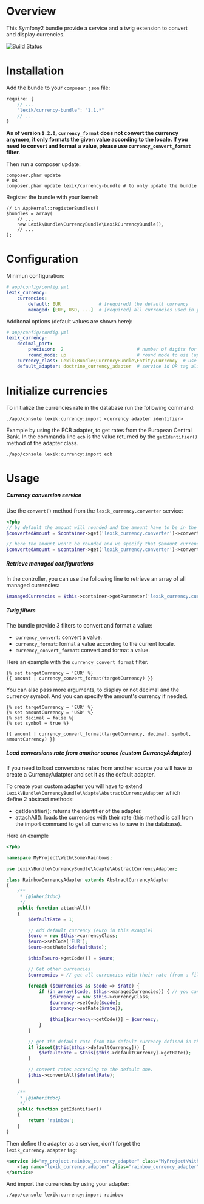 Overview
========

This Symfony2 bundle provide a service and a twig extension to convert and display currencies.

[![Build Status](https://secure.travis-ci.org/lexik/LexikCurrencyBundle.png?branch=master)](http://travis-ci.org/lexik/LexikCurrencyBundle)

Installation
============

Add the bunde to your `composer.json` file:

```javascript
require: {
    // ...
    "lexik/currency-bundle": "1.1.*"
    // ...
}
```

**As of version `1.2.0`, `currency_format` does not convert the currency anymore, it only formats the given value according to the locale. If you need to convert and format a value, please use `currency_convert_format` filter.**

Then run a composer update:

```shell
composer.phar update
# OR
composer.phar update lexik/currency-bundle # to only update the bundle
```

Register the bundle with your kernel:

```
// in AppKernel::registerBundles()
$bundles = array(
    // ...
    new Lexik\Bundle\CurrencyBundle\LexikCurrencyBundle(),
    // ...
);
```

Configuration
=============

Minimun configuration:

```yaml
# app/config/config.yml
lexik_currency:
    currencies:
        default: EUR              # [required] the default currency
        managed: [EUR, USD, ...]  # [required] all currencies used in your app
```

Additonal options (default values are shown here):
       
```yaml
# app/config/config.yml
lexik_currency:
    decimal_part:
        precision:  2                           # number of digits for the decimal part
        round_mode: up                          # round mode to use (up|down|even|odd)
	currency_class: Lexik\Bundle\CurrencyBundle\Entity\Currency  # Use your custom Currency Entity
    default_adapter: doctrine_currency_adapter  # service id OR tag alias, this is adapter used by the conversion service
```

Initialize currencies
=====================

To initialize the currencies rate in the database run the following command:

```
./app/console lexik:currency:import <currency adapter identifier>
```

Example by using the ECB adapter, to get rates from the European Central Bank.
In the commanda line `ecb` is the value returned by the `getIdentifier()` method of the adapter class.

```
./app/console lexik:currency:import ecb
```

Usage
=====

##### Currency conversion service

Use the `convert()` method from the `lexik_currency.converter` service:

```php
<?php
// by default the amount will rounded and the amount have to be in the default currency
$convertedAmount = $container->get('lexik_currency.converter')->convert($amount, $targetCurrency);

// here the amount won't be rounded and we specify that $amount currency is 'USD'
$convertedAmount = $container->get('lexik_currency.converter')->convert($amount, $targetCurrency, false, 'USD');
```

##### Retrieve managed configurations

In the controller, you can use the following line to retrieve an array of all managed currencies:

```php
$managedCurrencies = $this->container->getParameter('lexik_currency.currencies.managed');
```

##### Twig filters

The bundle provide 3 filters to convert and format a value:
* `currency_convert`: convert a value.
* `currency_format`: format a value according to the current locale.
* `currency_convert_format`: convert and format a value.

Here an example with the `currency_convert_format` filter.

```
{% set targetCurrency = 'EUR' %}
{{ amount | currency_convert_format(targetCurrency) }}
```

You can also pass more arguments, to display or not decimal and the currency symbol. And you can specify the amount's currency if needed.

```
{% set targetCurrency = 'EUR' %}
{% set amountCurrency = 'USD' %}
{% set decimal = false %}
{% set symbol = true %}

{{ amount | currency_convert_format(targetCurrency, decimal, symbol, amountCurrency) }}
```

##### Load conversions rate from another source (custom CurrencyAdatpter)

If you need to load conversions rates from another source you will have to create a CurrencyAdatpter and set it as the default adapter.

To create your custom adapter you will have to extend `Lexik\Bundle\CurrencyBundle\Adapte\AbstractCurrencyAdapter` which define 2 abstract methods:
* getIdentifier(): returns the identifier of the adapter. 
* attachAll(): loads the currencies with their rate (this method is call from the import command to get all currencies to save in the database).

Here an example

```php
<?php

namespace MyProject\With\Some\Rainbows;

use Lexik\Bundle\CurrencyBundle\Adapte\AbstractCurrencyAdapter;

class RainbowCurrencyAdapter extends AbstractCurrencyAdapter
{
	/**
     * {@inheritdoc}
     */
    public function attachAll()
    {
    	$defaultRate = 1;

        // Add default currency (euro in this example)
        $euro = new $this->currencyClass;
        $euro->setCode('EUR');
        $euro->setRate($defaultRate);

        $this[$euro->getCode()] = $euro;

        // Get other currencies
        $currencies = // get all currencies with their rate (from a file, an url, etc)

        foreach ($currencies as $code => $rate) {
            if (in_array($code, $this->managedCurrencies)) { // you can check if the currency is in the managed currencies
                $currency = new $this->currencyClass;
                $currency->setCode($code);
                $currency->setRate($rate]);

                $this[$currency->getCode()] = $currency;
            }
        }

        // get the default rate from the default currency defined in the configuration
        if (isset($this[$this->defaultCurrency])) {
            $defaultRate = $this[$this->defaultCurrency]->getRate();
        }

        // convert rates according to the default one.
        $this->convertAll($defaultRate);
    }
    
    /**
     * {@inheritdoc}
     */
    public function getIdentifier()
    {
        return 'rainbow';
    }
}
```

Then define the adapter as a service, don't forget the `lexik_currency.adapter` tag:

```xml
<service id="my_project.rainbow_currency_adapter" class="MyProject\With\Some\Rainbows\RainbowCurrencyAdapter">
    <tag name="lexik_currency.adapter" alias="rainbow_currency_adapter" />
</service>
```

And import the currencies by using your adapter:

```
./app/console lexik:currency:import rainbow
```
